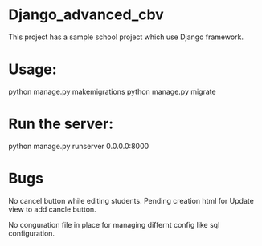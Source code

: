# Django_advanced_cbv

This project has a sample school project which use Django framework.


# Usage:

python manage.py makemigrations
python manage.py migrate

# Run the server:

python manage.py runserver 0.0.0.0:8000


# Bugs

No cancel button while editing students. Pending creation html for Update view to add cancle button.

No conguration file in place for managing differnt config like sql configuration.
